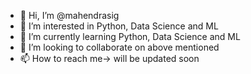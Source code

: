 - 👋 Hi, I’m @mahendrasig
- 👀 I’m interested in Python, Data Science and ML
- 🌱 I’m currently learning Python, Data Science and ML
- 💞️ I’m looking to collaborate on above mentioned 
- 📫 How to reach me-> will be updated soon

